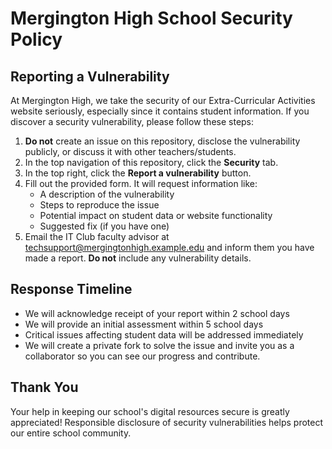 # Mergington High School Security Policy

## Reporting a Vulnerability

At Mergington High, we take the security of our Extra-Curricular Activities website seriously, especially
since it contains student information. If you discover a security vulnerability, please follow these steps:

1. **Do not** create an issue on this repository, disclose the vulnerability publicly, or discuss it with other teachers/students.
1. In the top navigation of this repository, click the **Security** tab.
1. In the top right, click the **Report a vulnerability** button.
1. Fill out the provided form. It will request information like:
   - A description of the vulnerability
   - Steps to reproduce the issue
   - Potential impact on student data or website functionality
   - Suggested fix (if you have one)
1. Email the IT Club faculty advisor at techsupport@mergingtonhigh.example.edu and inform them you have made a report. **Do not** include any vulnerability details.

## Response Timeline

- We will acknowledge receipt of your report within 2 school days
- We will provide an initial assessment within 5 school days
- Critical issues affecting student data will be addressed immediately
- We will create a private fork to solve the issue and invite you as a collaborator so you can see our progress and contribute.

## Thank You

Your help in keeping our school's digital resources secure is greatly appreciated!
Responsible disclosure of security vulnerabilities helps protect our entire school community.